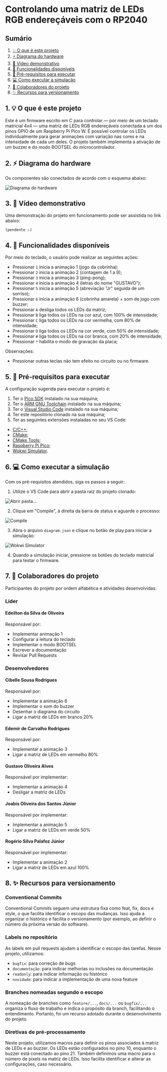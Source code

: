 # Controlando uma matriz de LEDs RGB endereçáveis com o RP2040

## Sumário

1. [💡 O que é este projeto](#1--o-que-é-este-projeto)
2. [⚡ Diagrama do hardware](#2--diagrama-do-hardware)
3. [🎥 Vídeo demonstrativo](#3--vídeo-demonstrativo)
4. [🔎 Funcionalidades disponíveis](#4--funcionalidades-disponíveis)
5. [🧰 Pré-requisitos para executar](#5--pré-requisitos-para-executar)
6. [💻 Como executar a simulação](#6--como-executar-a-simulação)
7. [👥 Colaboradores do projeto](#7--colaboradores-do-projeto)
8. [✨ Recursos para versionamento](#8--recursos-para-versionamento)

## 1. 💡 O que é este projeto

Este é um firmware escrito em C para controlar — por meio de um teclado matricial 4x4 — uma matriz de LEDs RGB endereçáveis conectada a um dos pinos GPIO de um Raspberry Pi Pico W. É possível controlar os LEDs individualmente para gerar animações com variação nas cores e na intensidade de cada um deles. O projeto também implementa a ativação de um buzzer e do modo BOOTSEL do microcontrolador.

## 2. ⚡ Diagrama do hardware

Os componentes são conectados de acordo com o esquema abaixo:

![Diagrama do hardware](assets/diagram.PNG)

## 3. 🎥 Vídeo demonstrativo

Uma demonstração do projeto em funcionamento pode ser assistida no link abaixo:

`(pendente ⚠)`

## 4. 🔎 Funcionalidades disponíveis

Por meio do teclado, o usuário pode realizar as seguintes ações:

- Pressionar `1` inicia a animação 1 (jogo da cobrinha);
- Pressionar `2` inicia a animação 2 (contagem de 1 a 9);
- Pressionar `3` inicia a animação 3 (ping-pong);
- Pressionar `4` inicia a animação 4 (letras do nome "GUSTAVO");
- Pressionar `5` inicia a animação 5 (abreviação "Jr" seguida de um sorriso);
- Pressionar `6` inicia a animação 6 (cobrinha amarela) + som de jogo com buzzer;
- Pressionar `A` desliga todos os LEDs da matriz;
- Pressionar `B` liga todos os LEDs na cor azul, com 100% de intensidade;
- Pressionar `C` liga todos os LEDs na cor vermelha, com 80% de intensidade;
- Pressionar `D` liga todos os LEDs na cor verde, com 50% de intensidade;
- Pressionar `#` liga todos os LEDs na cor branca, com 20% de intensidade;
- Pressionar `*` habilita o modo de gravação da placa;

Observações:

- Pressionar outras teclas não tem efeito no circuito ou no firmware.

## 5. 🧰 Pré-requisitos para executar

A configuração sugerida para executar o projeto é:

1. Ter o [Pico SDK](https://github.com/raspberrypi/pico-sdk) instalado na sua máquina;
2. Ter o [ARM GNU Toolchain](https://developer.arm.com/Tools%20and%20Software/GNU%20Toolchain) instalado na sua máquina;
3. Ter o [Visual Studio Code](https://code.visualstudio.com/download) instalado na sua máquina;
4. Ter este repositório clonado na sua máquina;
5. Ter as seguintes extensões instaladas no seu VS Code:
- [C/C++](https://marketplace.visualstudio.com/items?itemName=ms-vscode.cpptools);
- [CMake](https://marketplace.visualstudio.com/items?itemName=twxs.cmake);
- [CMake Tools](https://marketplace.visualstudio.com/items?itemName=ms-vscode.cmake-tools);
- [Raspberry Pi Pico](https://marketplace.visualstudio.com/items?itemName=raspberry-pi.raspberry-pi-pico);
- [Wokwi Simulator](https://marketplace.visualstudio.com/items?itemName=Wokwi.wokwi-vscode).

## 6. 💻 Como executar a simulação

Com os pré-requisitos atendidos, siga os passos a seguir:

1. Utilize o VS Code para abrir a pasta raiz do projeto clonado:

![Abrir pasta...](assets/open_folder.PNG)

2. Clique em "Compile", à direita da barra de status e aguarde o processo:

![Compile](assets/compile_button.PNG)

3. Abra o arquivo `diagram.json` e clique no botão de play para iniciar a simulação:

![Wokwi Simulator](assets/wokwi_simulator.PNG)

4. Quando a simulação iniciar, pressione os botões do teclado matricial para testar o firmware.

## 7. 👥 Colaboradores do projeto

Participantes do projeto por ordem alfabética e atividades desenvolvidas:

### Líder

#### Edeilton da Silva de Oliveira

Responsável por:
- Implementar animação 1
- Configurar a leitura do teclado
- Implementar o modo BOOTSEL
- Escrever a documentação
- Revisar Pull Requests

### Desenvolvedores

#### Cibelle Sousa Rodrigues

Responsável por:
- Implementar a animação 6
- Implementar o som do buzzer
- Desenhar o diagrama do circuito
- Ligar a matriz de LEDs em branco 20%

#### Edemir de Carvalho Rodrigues

Responsável por:
- Implementar a animação 3
- Ligar a matriz de LEDs em vermelho 80%

#### Gustavo Oliveira Alves

Responsável por implementar:
- Implementar a animação 4
- Desligar a matriz de LEDs

#### Joabis Oliveira dos Santos Júnior

Responsável por implementar:
- Implementar a animação 5
- Ligar a matriz de LEDs em verde 50%

#### Rogério Silva Palafoz Júnior

Responsável por implementar:
- Implementar a animação 2
- Ligar a matriz de LEDs em azul 100%

## 8. ✨ Recursos para versionamento

### Conventional Commits

Conventional Commits seguem uma estrutura fixa como feat, fix, docs e style, o que facilita identificar o escopo das mudanças. Isso ajuda a organizar o histórico e facilita o versionamento (por exemplo, ao definir o número da próxima versão do software).

### Labels no repositório

As labels em pull requests ajudam a identificar o escopo das tarefas. Nesse projeto, utilizamos:

- `bugfix`: para correção de bugs
- `documentação`: para indicar melhorias ou inclusões na documentação
- `readonly`: para indicar informação ou histórico
- `novidade`: para indicar a implementação de uma nova feature

### Branches nomeadas segundo o escopo

A nomeação de branches como `feature/...`, `docs/...` ou `bugfix/...` organiza o fluxo de trabalho e indica o propósito da branch, facilitando o entendimento. Portanto, foi um recurso adotado durante o desenvolvimento do projeto.

### Diretivas de pré-processamento

Neste projeto, utilizamos macros para definir os pinos associados à matriz de LEDs e ao buzzer. Os LEDs estão configurados no pino 10, enquanto o buzzer está conectado ao pino 21. Também definimos uma macro para o número de pixels na matriz de LEDs. Isso facilita identificar e alterar as configurações, caso necessário.